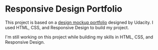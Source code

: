 # Responsive Design Portfolio

This project is based on a [design mockup portfolio](https://github.com/leahpjoyce/Project-Portfolio/blob/master/design-mockup-portfolio.pdf) designed by Udacity. I used HTML, CSS, and Responsive Design to build my project.

I'm still working on this project while building my skills in HTML, CSS, and Responsive Design.

